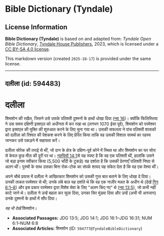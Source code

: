 # Bible Dictionary (Tyndale)

## License Information

**Bible Dictionary (Tyndale)** is based on and adapted from: _Tyndale Open Bible Dictionary_, [Tyndale House Publishers](https://tyndaleopenresources.com/), 2023, which is licensed under a [CC BY-SA 4.0 license](https://creativecommons.org/licenses/by-sa/4.0/legalcode.en).

This markdown version (created `2025-10-17`) is provided under the same license.



--------------------------------

## दलीला (id: 594483)

दलीला
=====

शिमशोन की रखैल, जिसने उसे उसके पलिश्ती दुश्मनों के हाथों धोखा दिया ([न्या 16](https://ref.ly/Judg16:1-Judg16:31))। क्योंकि फिलिस्तिया ने उस समय दक्षिणी इस्राएल को अधीनता में कर रखा था (लगभग 1070 ईसा पूर्व), शिमशोन को परमेश्वर द्वारा इस्राएल की मुक्ति की शुरुआत करने के लिए चुना गया था। उसकी सफलता ने पांच पलिश्ती शासकों को दलीला को रिश्वत की पेशकश करने के लिए प्रेरित किया ताकि वह उसकी विशाल सामर्थ का रहस्य जानकर उसे पकड़ने में सहायता करें।

दलीला सोरेक की तराई से थीं, जो दान के क्षेत्र के दक्षिण\-पूर्व कोने में स्थित था और शिमशोन का घर सोरा से केवल कुछ मील की दूरी पर था। [न्यायियों 14:1](https://ref.ly/Judg14:1)से यह स्पष्ट है कि वह एक पलिश्ती थीं, हालांकि उसने जो बड़ा इनाम स्वीकार किया (5,500 चाँदी के टुकड़े) यह दर्शाता है कि उसकी प्रेरणाएँ पलिश्ती निष्ठा से अलग थीं। पुरुषों के साथ उसका बिना रोक\-टोक का संपर्क शायद यह संकेत देता है कि वह एक वेश्या थीं।

अपने चौथे प्रयास में दलीला ने आखिरकार शिमशोन को उसकी गुप्त बात बताने के लिए धोखा दे दिया। उनकी ताकत परमेश्वर से थी; उनके लंबे बाल यह दर्शाते थे कि वह एक नाज़ीर मन्नत के अधीन थे (देखें [गिन 6:1–8](https://ref.ly/Num6:1-Num6:8)) और इस प्रकार परमेश्वर द्वारा विशेष सेवा के लिए "अलग किए गए" थे ([न्या 13:5](https://ref.ly/Judg13:5)), जो कभी नहीं काटे जाने थे। दलीला ने उन्हें बहला कर सुला दिया, उनका सिर मुंडवा दिया और उन्हें (अभी भी अनजान) उनके दुश्मनों के हाथों में सौंप दिया।

*यह भी देखें* शिमशोन।

* **Associated Passages:** JDG 13:5; JDG 14:1; JDG 16:1–JDG 16:31; NUM 6:1–NUM 6:8
* **Associated Articles:** शिमशोन (ID: `594777@TyndaleBibleDictionary`)

